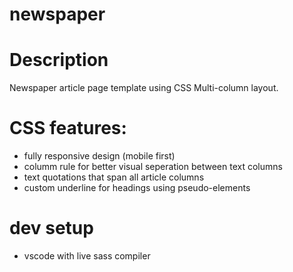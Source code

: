 # newspaper
# Description
Newspaper article page template using CSS Multi-column layout.

# CSS features:
- fully responsive design (mobile first)
- columm rule for better visual seperation between text columns
- text quotations that span all article columns
- custom underline for headings using pseudo-elements

# dev setup
- vscode with live sass compiler 